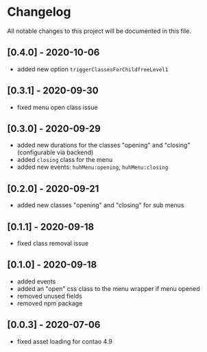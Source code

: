 # Changelog
All notable changes to this project will be documented in this file.

## [0.4.0] - 2020-10-06
- added new option `triggerClassesForChildfreeLevel1`

## [0.3.1] - 2020-09-30
- fixed menu open class issue

## [0.3.0] - 2020-09-29
- added new durations for the classes "opening" and "closing" (configurable via backend)
- added `closing` class for the menu
- added new events: `huhMenu:opening`, `huhMenu:closing`

## [0.2.0] - 2020-09-21
- added new classes "opening" and "closing" for sub menus

## [0.1.1] - 2020-09-18
- fixed class removal issue

## [0.1.0] - 2020-09-18
- added events
- added an "open" css class to the menu wrapper if menu opened
- removed unused fields
- removed npm package

## [0.0.3] - 2020-07-06
- fixed asset loading for contao 4.9
